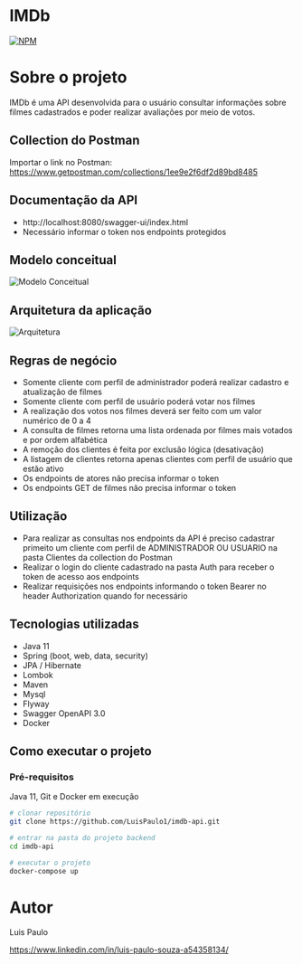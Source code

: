 # IMDb
[![NPM](https://img.shields.io/npm/l/react)](https://github.com/LuisPaulo1/imdb-api/blob/master/LICENSE) 

# Sobre o projeto

IMDb é uma API desenvolvida para o usuário consultar informações sobre filmes cadastrados e poder realizar avaliações por meio de votos.

## Collection do Postman
Importar o link no Postman: https://www.getpostman.com/collections/1ee9e2f6df2d89bd8485
 
## Documentação da API
- http://localhost:8080/swagger-ui/index.html
- Necessário informar o token nos endpoints protegidos

## Modelo conceitual
![Modelo Conceitual](https://github.com/LuisPaulo1/assets/blob/master/imdb/diagrama-de-classe.png)

## Arquitetura da aplicação
![Arquitetura](https://github.com/LuisPaulo1/assets/blob/master/imdb/arquitetura.png)

## Regras de negócio
- Somente cliente com perfil de administrador poderá realizar cadastro e atualização de filmes
- Somente cliente com perfil de usuário poderá votar nos filmes
- A realização dos votos nos filmes deverá ser feito com um valor numérico de 0 a 4
- A consulta de filmes retorna uma lista ordenada por filmes mais votados e por ordem alfabética
- A remoção dos clientes é feita por exclusão lógica (desativação)
- A listagem de clientes retorna apenas clientes com perfil de usuário que estão ativo
- Os endpoints de atores não precisa informar o token
- Os endpoints GET de filmes não precisa informar o token

## Utilização
- Para realizar as consultas nos endpoints da API é preciso cadastrar primeito um cliente com perfil de ADMINISTRADOR OU USUARIO na pasta Clientes da collection do Postman
- Realizar o login do cliente cadastrado na pasta Auth para receber o token de acesso aos endpoints
- Realizar requisições nos endpoints informando o token Bearer no header Authorization quando for necessário

## Tecnologias utilizadas
- Java 11
- Spring (boot, web, data, security)
- JPA / Hibernate
- Lombok
- Maven
- Mysql
- Flyway
- Swagger OpenAPI 3.0
- Docker

## Como executar o projeto

### Pré-requisitos
Java 11, Git e Docker em execução

```bash
# clonar repositório
git clone https://github.com/LuisPaulo1/imdb-api.git

# entrar na pasta do projeto backend
cd imdb-api

# executar o projeto
docker-compose up
```

# Autor

Luis Paulo

https://www.linkedin.com/in/luis-paulo-souza-a54358134/
